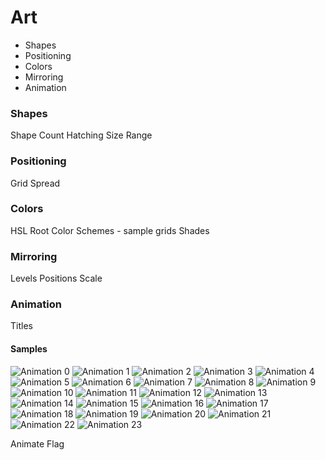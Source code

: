 # Art
- Shapes
- Positioning
- Colors
- Mirroring
- Animation

### Shapes
Shape Count
Hatching
Size Range

### Positioning
Grid
Spread

### Colors
HSL
Root Color
Schemes - sample grids
Shades

### Mirroring
Levels
Positions
Scale

### Animation
Titles

#### Samples
![Animation 0](./img/Anim-0.svg)
![Animation 1](./img/Anim-1.svg)
![Animation 2](./img/Anim-2.svg)
![Animation 3](./img/Anim-3.svg)
![Animation 4](./img/Anim-4.svg)
![Animation 5](./img/Anim-5.svg)
![Animation 6](./img/Anim-6.svg)
![Animation 7](./img/Anim-7.svg)
![Animation 8](./img/Anim-8.svg)
![Animation 9](./img/Anim-9.svg)
![Animation 10](./img/Anim-10.svg)
![Animation 11](./img/Anim-11.svg)
![Animation 12](./img/Anim-12.svg)
![Animation 13](./img/Anim-13.svg)
![Animation 14](./img/Anim-14.svg)
![Animation 15](./img/Anim-15.svg)
![Animation 16](./img/Anim-16.svg)
![Animation 17](./img/Anim-17.svg)
![Animation 18](./img/Anim-18.svg)
![Animation 19](./img/Anim-19.svg)
![Animation 20](./img/Anim-20.svg)
![Animation 21](./img/Anim-21.svg)
![Animation 22](./img/Anim-22.svg)
![Animation 23](./img/Anim-23.svg)

Animate Flag